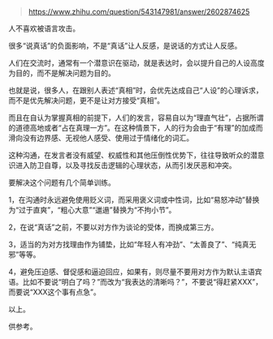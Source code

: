 > https://www.zhihu.com/question/543147981/answer/2602874625





人不喜欢被语言攻击。

很多“说真话”的负面影响，不是“真话”让人反感，是说话的方式让人反感。

人们在交流时，通常有一个潜意识在驱动，就是表达时，会以提升自己的人设高度为目的，而不是解决问题为目的。

也就是说，很多人，在跟别人表述“真相”时，会优先达成自己“人设”的心理诉求，而不是优先解决问题，更不是让对方接受“真相”。

而且在自认为掌握真相的前提下，人们的发言，容易自以为“理直气壮”，占据所谓的道德高地或者“占在真理一方”。在这种情景下，人的行为会由于“有理”的加成而滑向没有边界感、无视他人感受、使用过于情绪化的词汇。

这种沟通，在发言者没有威望、权威性和其他压倒性优势下，往往导致听众的潜意识进入防卫自尊，以及寻找反击逻辑的心理状态，从而引发厌恶和冲突。

要解决这个问题有几个简单训练。

1，在沟通时永远避免使用贬义词，而采用褒义词或中性词，比如“易怒冲动”替换为“过于直爽”，“粗心大意”“邋遢”替换为“不拘小节”。

2，在说“真话”之前，不要以对方作为谈论的受体，而换成第三方。

3，适当的为对方找理由作为铺垫，比如“年轻人有冲劲”、“太善良了”、“纯真无邪”等等。

4，避免压迫感、督促感和逼迫回应，如果有，则尽量不要用对方作为默认主语宾语。比如不要说“明白了吗？”而改为“我表达的清晰吗？”，不要说“得赶紧XXX”，而要说“XXX这个事有点急”。

以上。

供参考。




